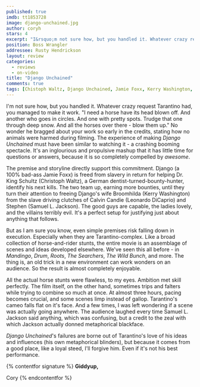 ```yaml
---
published: true
imdb: tt1853728
image: django-unchained.jpg
author: coryh 
stars: 4
excerpt: "I&rsquo;m not sure how, but you handled it. Whatever crazy request Tarantino had, you managed to make it work. &ldquo;I need a horse have its head blown off. And another who goes in circles. And one with pretty spots. Trudge that one through deep snow. And all the horses over there &ndash; blow them up.&rdquo; No wonder he bragged about your work so early in the credits, stating how no animals were harmed during filming."
position: Boss Wrangler
addressee: Rusty Hendrickson
layout: review
categories: 
  - reviews
  - on-video
title: "Django Unchained"
comments: true
tags: [Chistoph Waltz, Django Unchained, Jamie Foxx, Kerry Washington, Letters, Quentin Tarantino, Samuel L. Jackson]
---
```

I'm not sure how, but you handled it. Whatever crazy request Tarantino had, you managed to make it work. "I need a horse have its head blown off. And another who goes in circles. And one with pretty spots. Trudge that one through deep snow. And all the horses over there - blow them up." No wonder he bragged about your work so early in the credits, stating how no animals were harmed during filming. The experience of making _Django Unchained_ must have been similar to watching it - a crashing booming spectacle. It's an inglourious and propulsive mashup that it has little time for questions or answers, because it is so completely compelled by _awesome_.

The premise and storyline directly support this commitment. Django (a 100% bad-ass Jamie Foxx) is freed from slavery in return for helping Dr. King Schultz (Christoph Waltz), a German dentist-turned-bounty-hunter, identify his next kills. The two team up, earning more bounties, until they turn their attention to freeing Django's wife Broomhilda (Kerry Washington) from the slave driving clutches of Calvin Candie (Leonardo DiCaprio) and Stephen (Samuel L. Jackson). The good guys are capable, the ladies lovely, and the villains terribly evil. It's a perfect setup for justifying just about anything that follows.

But as I am sure you know, even simple premises risk falling down in execution. Especially when they are Tarantino-complex. Like a broad collection of horse-and-rider stunts, the entire movie is an assemblage of scenes and ideas developed elsewhere. We've seen this all before - in _Mandingo_, _Drum_, _Roots_, _The Searchers_, _The Wild Bunch_, and more. The thing is, an old trick in a new environment can work wonders on an audience. So the result is almost completely enjoyable.

All the actual horse stunts were flawless, to my eyes. Ambition met skill perfectly. The film itself, on the other hand, sometimes trips and falters while trying to combine so much at once. At almost three hours, pacing becomes crucial, and some scenes limp instead of gallop. Tarantino's cameo falls flat on it's face. And a few times, I was left wondering if a scene was actually going anywhere. The audience laughed every time Samuel L. Jackson said anything, which was confusing, but a credit to the zeal with which Jackson actually donned metaphorical blackface.

_Django Unchained_'s failures are borne out of Tarantino's love of his ideas and influences (his own metaphorical blinders), but because it comes from a good place, like a loyal steed, I'll forgive him. Even if it's not his best performance.

{% contentfor signature %}
**Giddyup,**

Cory
{% endcontentfor %}